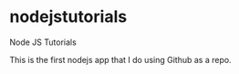 # nodejstutorials

Node JS Tutorials

This is the first nodejs app that I do using Github as a repo.
